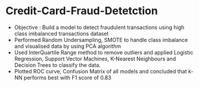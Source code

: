 # Credit-Card-Fraud-Detetction
- Objective : Build a model to detect fraudulent transactions using high class imbalanced transactions dataset
- Performed Random Undersampling, SMOTE to handle class imbalance and visualised data by using PCA algorithm
- Used InterQuartile Range method to remove outliers and applied Logistic Regression, Support Vector Machines,
K-Nearest Neighbours and Decision Trees to classify the data.
- Plotted ROC curve, Confusion Matrix of all models and concluded that k-NN performs best with F1 score of 0.83